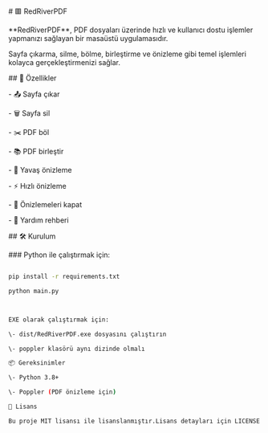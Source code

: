 \# 🟥 RedRiverPDF



\*\*RedRiverPDF\*\*, PDF dosyaları üzerinde hızlı ve kullanıcı dostu işlemler yapmanızı sağlayan bir masaüstü uygulamasıdır.  

Sayfa çıkarma, silme, bölme, birleştirme ve önizleme gibi temel işlemleri kolayca gerçekleştirmenizi sağlar.



\## 🚀 Özellikler



\- 📤 Sayfa çıkar

\- 🗑️ Sayfa sil

\- ✂️ PDF böl

\- 📚 PDF birleştir

\- 🐢 Yavaş önizleme

\- ⚡ Hızlı önizleme

\- 🧹 Önizlemeleri kapat

\- 📖 Yardım rehberi



\## 🛠️ Kurulum



\### Python ile çalıştırmak için:

```bash

pip install -r requirements.txt

python main.py



EXE olarak çalıştırmak için:

\- dist/RedRiverPDF.exe dosyasını çalıştırın

\- poppler klasörü aynı dizinde olmalı

📦 Gereksinimler

\- Python 3.8+

\- Poppler (PDF önizleme için)

📄 Lisans

Bu proje MIT lisansı ile lisanslanmıştır.Lisans detayları için LICENSE dosyasına bakınız.



